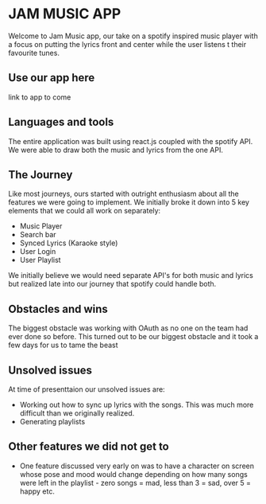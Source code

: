 # JAM MUSIC APP

Welcome to Jam Music app, our take on a spotify inspired music player with a focus on putting the lyrics front and center while the user listens t their favourite tunes.

## Use our app here

link to app to come

## Languages and tools

The entire application was built using react.js coupled with the  spotify API. We were able to draw both the music and lyrics from the one API.

## The Journey

Like most journeys, ours started with outright enthusiasm about all the features we were going to implement. We initially broke it down into 5 key elements that we could all work on separately:

* Music Player
* Search bar
* Synced Lyrics (Karaoke style)
* User Login
* User Playlist

We initially believe we would need separate API's for both music and lyrics but realized late into our journey that spotify could handle both.

## Obstacles and wins

The biggest obstacle was working with OAuth as no one on the team had ever done so before. This turned out to be our biggest obstacle and it took a few days for us to tame the beast

## Unsolved issues

At time of presenttaion our unsolved issues are:

* Working out how to sync up lyrics with the songs. This was much more difficult than we originally realized.
* Generating playlists

## Other features we did not get to

* One feature discussed very early on was to have a character on screen whose pose and mood would change depending on how many songs were left in the playlist - zero songs = mad, less than 3 = sad, over 5 = happy etc.

